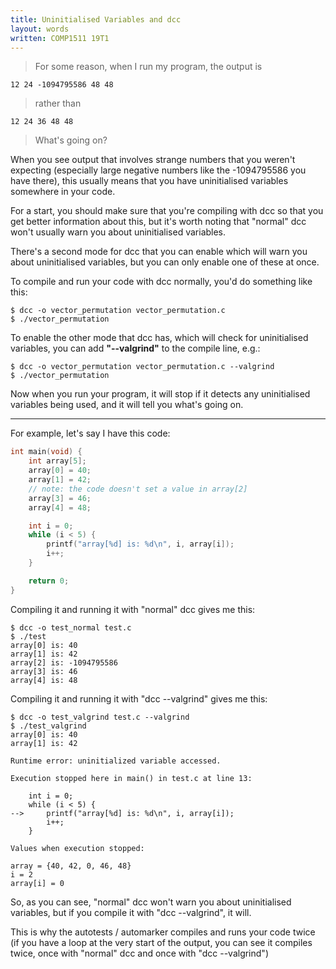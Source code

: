 ```yaml
---
title: Uninitialised Variables and dcc
layout: words
written: COMP1511 19T1
---
```


> For some reason, when I run my program, the output is
```
12 24 -1094795586 48 48
```
> rather than
```
12 24 36 48 48
```
>
> What's going on?


When you see output that involves strange numbers that you weren't
expecting (especially large negative numbers like the -1094795586 you
have there), this usually means that you have uninitialised variables
somewhere in your code.

For a start, you should make sure that you're compiling with dcc so
that you get better information about this, but it's worth noting that
"normal" dcc won't usually warn you about uninitialised variables.

There's a second mode for dcc that you can enable which will warn you
about uninitialised variables, but you can only enable one of these at
once.

To compile and run your code with dcc normally, you'd do something like
this:

```
$ dcc -o vector_permutation vector_permutation.c
$ ./vector_permutation
```

To enable the other mode that dcc has, which will check for
uninitialised variables, you can add __"--valgrind"__ to the compile
line, e.g.:

```
$ dcc -o vector_permutation vector_permutation.c --valgrind
$ ./vector_permutation
```

Now when you run your program, it will stop if it detects any
uninitialised variables being used, and it will tell you what's going
on.

---

For example, let's say I have this code:

```c
int main(void) {
    int array[5];
    array[0] = 40;
    array[1] = 42;
    // note: the code doesn't set a value in array[2]
    array[3] = 46;
    array[4] = 48;

    int i = 0;
    while (i < 5) {
        printf("array[%d] is: %d\n", i, array[i]);
        i++;
    }

    return 0;
}
```

Compiling it and running it with "normal" dcc gives me this:

```
$ dcc -o test_normal test.c
$ ./test
array[0] is: 40
array[1] is: 42
array[2] is: -1094795586
array[3] is: 46
array[4] is: 48
```
Compiling it and running it with "dcc --valgrind" gives me this:

```
$ dcc -o test_valgrind test.c --valgrind
$ ./test_valgrind
array[0] is: 40
array[1] is: 42

Runtime error: uninitialized variable accessed.

Execution stopped here in main() in test.c at line 13:

    int i = 0;
    while (i < 5) {
-->     printf("array[%d] is: %d\n", i, array[i]);
        i++;
    }

Values when execution stopped:

array = {40, 42, 0, 46, 48}
i = 2
array[i] = 0
```

So, as you can see, "normal" dcc won't warn you about uninitialised
variables, but if you compile it with "dcc --valgrind", it will.

This is why the autotests / automarker compiles and runs your code twice
(if you have a loop at the very start of the output, you can see it
compiles twice, once with "normal" dcc and once with "dcc --valgrind")
